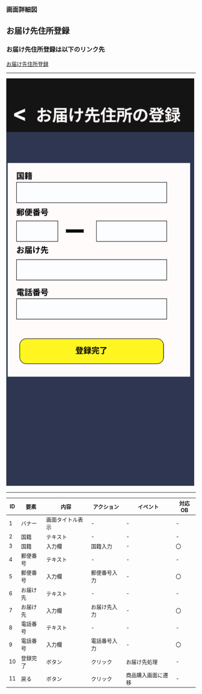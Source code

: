 ### 画面詳細図
## お届け先住所登録
### お届け先住所登録は以下のリンク先
[お届け先住所登録](https://www.figma.com/file/aUIBKwBN1BN1f6srbwgCz3/%E4%B8%AD%E6%9D%91%E5%8B%87%E8%BC%9D-s-team-library?node-id=326%3A133)
*****
<img src="../img/otodoke.png" width="500">

******

|ID|要素|内容|アクション|イベント|対応OB|
|---|---|---|-----------|-------|------|
|1  |バナー|画面タイトル表示|-|-|-|
|2  |国籍|テキスト|-|-|-|
|3  |国籍|入力欄|国籍入力|-|〇|
|4  |郵便番号|テキスト|-|-|-|
|5  |郵便番号|入力欄|郵便番号入力|-|〇|
|6  |お届け先|テキスト|-|-|-|
|7  |お届け先|入力欄|お届け先入力|-|〇|
|8  |電話番号|テキスト|-|-|-|
|9  |電話番号|入力欄|電話番号入力|-|〇|
|10 |登録完了|ボタン|クリック|お届け先処理|-|
|11  |戻る|ボタン|クリック|商品購入画面に遷移|-|
